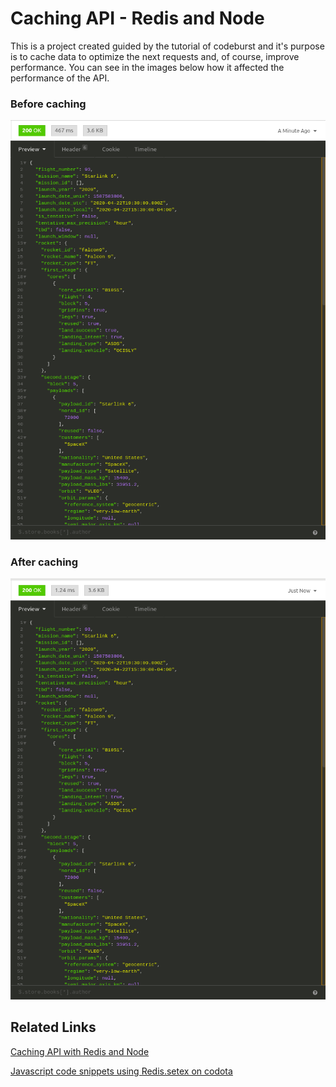 # Caching API - Redis and Node

This is a project created guided by the tutorial of codeburst and it's purpose is to cache data to optimize the next requests and, of course, improve performance. You can see in the images below how it affected the performance of the API.

### Before caching
![Before caching we reached the response in 467 ms](https://raw.githubusercontent.com/lucaswilliameufrasio/caching-api-redis-node/assets/before-caching.png)
### After caching
![After adding caching we reached the response in 1.24 ms](https://raw.githubusercontent.com/lucaswilliameufrasio/caching-api-redis-node/assets/after-caching.png)

## Related Links

[Caching API with Redis and Node](https://codeburst.io/caching-api-with-redis-and-node-b6f76831b442)

[Javascript code snippets using Redis.setex on codota](https://www.codota.com/code/javascript/functions/ioredis/Redis/setex)